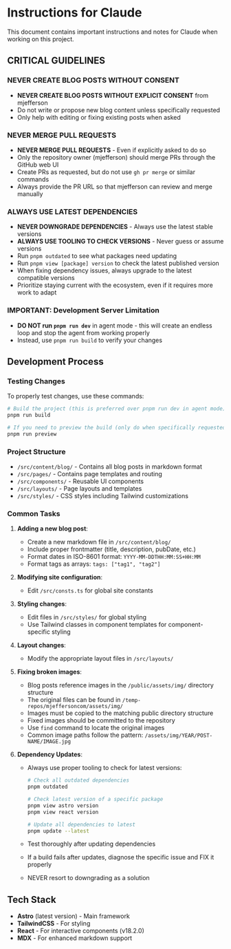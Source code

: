 # Instructions for Claude

This document contains important instructions and notes for Claude when working on this project.

## CRITICAL GUIDELINES

### NEVER CREATE BLOG POSTS WITHOUT CONSENT

- **NEVER CREATE BLOG POSTS WITHOUT EXPLICIT CONSENT** from mjefferson
- Do not write or propose new blog content unless specifically requested
- Only help with editing or fixing existing posts when asked

### NEVER MERGE PULL REQUESTS

- **NEVER MERGE PULL REQUESTS** - Even if explicitly asked to do so
- Only the repository owner (mjefferson) should merge PRs through the GitHub web UI
- Create PRs as requested, but do not use `gh pr merge` or similar commands
- Always provide the PR URL so that mjefferson can review and merge manually


### ALWAYS USE LATEST DEPENDENCIES

- **NEVER DOWNGRADE DEPENDENCIES** - Always use the latest stable versions
- **ALWAYS USE TOOLING TO CHECK VERSIONS** - Never guess or assume versions
- Run `pnpm outdated` to see what packages need updating
- Run `pnpm view [package] version` to check the latest published version
- When fixing dependency issues, always upgrade to the latest compatible versions
- Prioritize staying current with the ecosystem, even if it requires more work to adapt

### IMPORTANT: Development Server Limitation

- **DO NOT run `pnpm run dev`** in agent mode - this will create an endless loop and stop the agent from working properly
- Instead, use `pnpm run build` to verify your changes

## Development Process

### Testing Changes

To properly test changes, use these commands:

```bash
# Build the project (this is preferred over pnpm run dev in agent mode)
pnpm run build

# If you need to preview the build (only do when specifically requested)
pnpm run preview
```

### Project Structure

- `/src/content/blog/` - Contains all blog posts in markdown format
- `/src/pages/` - Contains page templates and routing
- `/src/components/` - Reusable UI components
- `/src/layouts/` - Page layouts and templates
- `/src/styles/` - CSS styles including Tailwind customizations

### Common Tasks

1. **Adding a new blog post**:

   - Create a new markdown file in `/src/content/blog/`
   - Include proper frontmatter (title, description, pubDate, etc.)
   - Format dates in ISO-8601 format: `YYYY-MM-DDTHH:MM:SS+HH:MM`
   - Format tags as arrays: `tags: ["tag1", "tag2"]`

2. **Modifying site configuration**:

   - Edit `/src/consts.ts` for global site constants

3. **Styling changes**:

   - Edit files in `/src/styles/` for global styling
   - Use Tailwind classes in component templates for component-specific styling

4. **Layout changes**:

   - Modify the appropriate layout files in `/src/layouts/`

5. **Fixing broken images**:

   - Blog posts reference images in the `/public/assets/img/` directory structure
   - The original files can be found in `/temp-repos/mjeffersoncom/assets/img/`
   - Images must be copied to the matching public directory structure
   - Fixed images should be committed to the repository
   - Use `find` command to locate the original images
   - Common image paths follow the pattern: `/assets/img/YEAR/POST-NAME/IMAGE.jpg`

6. **Dependency Updates**:
   - Always use proper tooling to check for latest versions:

     ```bash
     # Check all outdated dependencies
     pnpm outdated

     # Check latest version of a specific package
     pnpm view astro version
     pnpm view react version

     # Update all dependencies to latest
     pnpm update --latest
     ```

   - Test thoroughly after updating dependencies
   - If a build fails after updates, diagnose the specific issue and FIX it properly
   - NEVER resort to downgrading as a solution

## Tech Stack

- **Astro** (latest version) - Main framework
- **TailwindCSS** - For styling
- **React** - For interactive components (v18.2.0)
- **MDX** - For enhanced markdown support